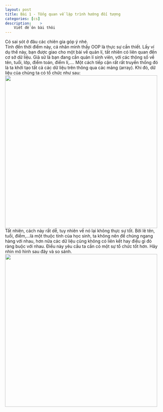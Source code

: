 ```yaml
---
layout: post
title: Bài 1 - Tổng quan về lập trình hướng đối tượng
categories: [cs]
description:    >
    Viết để ôn bài thôi
---
```

Có sai sót ở đâu các chiên gia góp ý nhé.  
Tính đến thời điểm này, cá nhân mình thấy OOP là thực sự cần thiết. Lấy ví dụ thế này, bạn được giao cho một bài về quản lí, tất nhiên có liên quan đến cơ sở dữ liệu. Giả sử là bạn đang cần quản lí sinh viên, với các thông số về tên, tuổi, lớp, điểm toán, điểm lí,.... Một cách tiếp cận rất rất truyền thống đó là ta khởi tạo tất cả các dữ liệu trên thông qua các mảng (array). Khi đó, dữ liệu của chúng ta có tổ chức như sau:  
<img src = "./asset/img/cs/OOP/Lecture_1/1.jpg" width = "500">  
Tất nhiên, cách này rất dễ, tuy nhiên về nó lại không thực sự tốt. Bởi lẽ tên, tuổi, điểm,...là một thuộc tính của học sinh, ta không nên để chúng ngang hàng với nhau, hơn nữa các dữ liệu cũng không có liên kết hay điều gì đó ràng buộc với nhau. Điều này yêu cầu ta cần có một sự tổ chức tốt hơn. Hãy nhìn mô hình sau đây và so sánh.  
<img src = "./asset/img/cs/OOP/Lecture_1/2.jpg" width = "500">